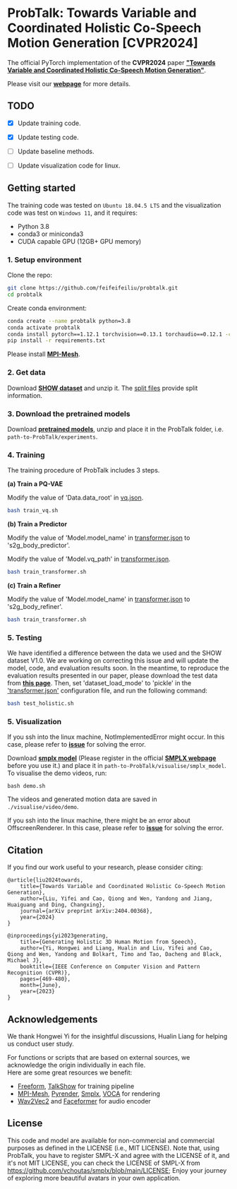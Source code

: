 # ProbTalk: Towards Variable and Coordinated Holistic Co-Speech Motion Generation [CVPR2024]

The official PyTorch implementation of the **CVPR2024** paper [**"Towards Variable and Coordinated Holistic Co-Speech Motion Generation"**](https://arxiv.org/abs/2404.00368).

Please visit our [**webpage**](https://feifeifeiliu.github.io/probtalk/) for more details.

[//]: # (![teaser]&#40;visualise/teaser_01.png&#41;)


## TODO

- [x] Update training code.
- [x] Update testing code.
- [ ] Update baseline methods.
- [ ] Update visualization code for linux.


## Getting started

The training code was tested on `Ubuntu 18.04.5 LTS` and the visualization code was test on `Windows 11`, and it requires:

* Python 3.8
* conda3 or miniconda3
* CUDA capable GPU (12GB+ GPU memory)


### 1. Setup environment

Clone the repo:
  ```bash
  git clone https://github.com/feifeifeiliu/probtalk.git
  cd probtalk
  ```  
Create conda environment:
```bash
conda create --name probtalk python=3.8
conda activate probtalk
conda install pytorch==1.12.1 torchvision==0.13.1 torchaudio==0.12.1 -c pytorch
pip install -r requirements.txt
```
    
Please install [**MPI-Mesh**](https://github.com/MPI-IS/mesh).

### 2. Get data

Download [**SHOW dataset**](https://talkshow.is.tue.mpg.de/download.php) and unzip it.
The [split files](data_utils/split) provide split information.

### 3. Download the pretrained models

Download [**pretrained models**](https://www.dropbox.com/scl/fo/4mdq1em6arysz1cxmkhtf/ACFenfjSPzFcswh_PIvtDz4?rlkey=p2wnbtcd81ko4y3tw5hdxhez1&e=1&st=swh97z2a&dl=0),
unzip and place it in the ProbTalk folder, i.e. ``path-to-ProbTalk/experiments``.

### 4. Training

The training procedure of ProbTalk includes 3 steps.

**(a) Train a PQ-VAE**

Modify the value of 'Data.data_root' in [vq.json](config/vq.json). 
```bash
bash train_vq.sh
```

**(b) Train a Predictor**

Modify the value of 'Model.model_name' in [transformer.json](config/transformer.json) to 's2g_body_predictor'. 

Modify the value of 'Model.vq_path' in [transformer.json](config/transformer.json).
```bash
bash train_transformer.sh
```

**(c) Train a Refiner**

Modify the value of 'Model.model_name' in [transformer.json](config/transformer.json) to 's2g_body_refiner'.
```bash
bash train_transformer.sh
```

### 5. Testing

We have identified a difference between the data we used and the SHOW dataset V1.0. We are working on correcting this issue and will update the model, code, and evaluation results soon.
In the meantime, to reproduce the evaluation results presented in our paper, please download the test data from  [**this page**](https://www.dropbox.com/scl/fo/4mdq1em6arysz1cxmkhtf/ACFenfjSPzFcswh_PIvtDz4?rlkey=updgemk51ldygy0gezzex0s68&st=1ll4o2ct&dl=0).
Then, set 'dataset_load_mode' to 'pickle' in the ['transformer.json'](config/transformer.json) configuration file, and run the following command:
```bash
bash test_holistic.sh
```

### 5. Visualization

If you ssh into the linux machine, NotImplementedError might occur. In this case, please refer to [**issue**](https://github.com/MPI-IS/mesh/issues/66) for solving the error.

Download [**smplx model**](https://drive.google.com/file/d/1Ly_hQNLQcZ89KG0Nj4jYZwccQiimSUVn/view?usp=share_link) (Please register in the official [**SMPLX webpage**](https://smpl-x.is.tue.mpg.de) before you use it.) and place it in ``path-to-ProbTalk/visualise/smplx_model``.
To visualise the demo videos, run:
    
    bash demo.sh

The videos and generated motion data are saved in ``./visualise/video/demo``.

If you ssh into the linux machine, there might be an error about OffscreenRenderer. In this case, please refer to [**issue**](https://github.com/MPI-IS/mesh/issues/66) for solving the error.

## Citation
If you find our work useful to your research, please consider citing:
```
@article{liu2024towards,
    title={Towards Variable and Coordinated Holistic Co-Speech Motion Generation},
    author={Liu, Yifei and Cao, Qiong and Wen, Yandong and Jiang, Huaiguang and Ding, Changxing},
    journal={arXiv preprint arXiv:2404.00368},
    year={2024}
}

@inproceedings{yi2023generating,
    title={Generating Holistic 3D Human Motion from Speech},
    author={Yi, Hongwei and Liang, Hualin and Liu, Yifei and Cao, Qiong and Wen, Yandong and Bolkart, Timo and Tao, Dacheng and Black, Michael J},
    booktitle={IEEE Conference on Computer Vision and Pattern Recognition (CVPR)}, 
    pages={469-480},
    month={June}, 
    year={2023} 
}
```

## Acknowledgements
We thank Hongwei Yi for the insightful discussions, Hualin Liang for helping us conduct user study.

For functions or scripts that are based on external sources, we acknowledge the origin individually in each file.  
Here are some great resources we benefit:  
- [Freeform](https://github.com/TheTempAccount/Co-Speech-Motion-Generation), [TalkShow](https://github.com/yhw-yhw/TalkSHOW) for training pipeline
- [MPI-Mesh](https://github.com/MPI-IS/mesh), [Pyrender](https://github.com/mmatl/pyrender), [Smplx](https://github.com/vchoutas/smplx), [VOCA](https://github.com/TimoBolkart/voca) for rendering  
- [Wav2Vec2](https://huggingface.co/facebook/wav2vec2-base-960h) and [Faceformer](https://github.com/EvelynFan/FaceFormer) for audio encoder

## License
This code and model are available for non-commercial and commercial purposes as defined in the LICENSE (i.e., MIT LICENSE). Note that, using ProbTalk, you have to register SMPL-X and agree with the LICENSE of it, and it's not MIT LICENSE, you can check the LICENSE of SMPL-X from https://github.com/vchoutas/smplx/blob/main/LICENSE; Enjoy your journey of exploring more beautiful avatars in your own application.
